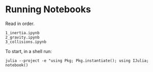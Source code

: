# Running Notebooks

Read in order.

```
1_inertia.ipynb
2_gravity.ipynb
3_collisions.ipynb
```

To start, in a shell run:
```shell
julia --project -e "using Pkg; Pkg.instantiate(); using IJulia; notebook()
```
